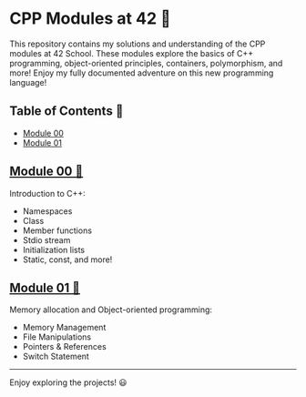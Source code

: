 # CPP Modules at 42 :rocket:

This repository contains my solutions and understanding of the CPP modules at 42 School. These modules explore the basics of C++ programming, object-oriented principles, containers, polymorphism, and more!
Enjoy my fully documented adventure on this new programming language!

## Table of Contents :open_book:

- [Module 00](#module-00-)
- [Module 01](#module-01-)

## [Module 00 📜](https://github.com/joao-per/CPP-Modules/tree/master/CPP00)

Introduction to C++:
- Namespaces
- Class
- Member functions
- Stdio stream
- Initialization lists
- Static, const, and more!

## [Module 01 🧩](https://github.com/joao-per/CPP-Modules/tree/master/CPP01)

Memory allocation and Object-oriented programming:
- Memory Management
- File Manipulations
- Pointers & References
- Switch Statement

---

Enjoy exploring the projects! :smiley:

